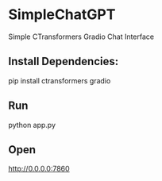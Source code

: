 # SimpleChatGPT
Simple CTransformers Gradio Chat Interface


## Install Dependencies:
pip install ctransformers gradio

## Run
python app.py

## Open 
http://0.0.0.0:7860
